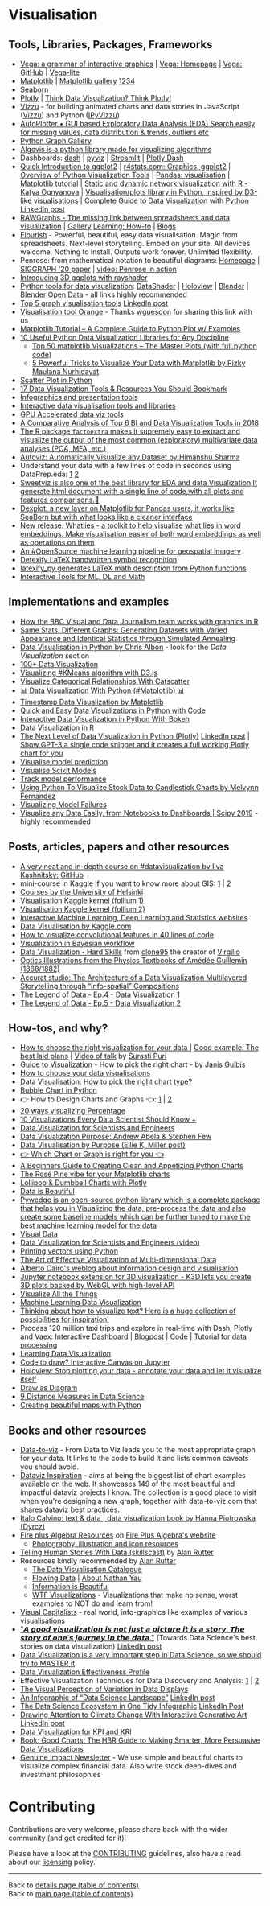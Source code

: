 # Visualisation

## Tools, Libraries, Packages, Frameworks
  - [Vega: a grammar of interactive graphics](https://skillsmatter.com/skillscasts/12257-vega-a-grammar-of-interactive-graphics) | [Vega: Homepage](https://vega.github.io) | [Vega: GitHub](https://github.com/vega) | [Vega-lite](https://vega.github.io/vega-lite/)
  - [Matplotlib](https://www.dataquest.io/blog/matplotlib-tutorial/) | [Matplotlib gallery](https://matplotlib.org/3.2.2/gallery/index.html) [1](https://matplotlib.org/gallery.html)[2](https://pythonspot.com/matplotlib-gallery/)[3](https://python-graph-gallery.com/matplotlib/)[4](https://github.com/rasbt/matplotlib-gallery)
  - [Seaborn](https://lnkd.in/gih7hqz)
  - [Plotly](https://lnkd.in/gBYBMXc) | [Think Data Visualization? Think Plotly!](https://www.linkedin.com/posts/philipvollet_datascience-datascientist-analytics-activity-6715195138328674304-WAXn)
  - [Vizzu](https://vizzuhq.com/) - for building animated charts and data stories in JavaScript ([Vizzu](https://github.com/vizzuhq/vizzu-lib)) and Python ([IPyVizzu](https://github.com/vizzuhq/ipyvizzu))
  - [AutoPlotter • GUI based Exploratory Data Analysis (EDA) Search easily for missing values, data distribution & trends, outliers etc](https://www.linkedin.com/posts/philipvollet_analytics-data-dataexploration-activity-6691932081448218624-5xNy)
  - [Python Graph Gallery](https://lnkd.in/gdGe-ef)
  - [Algovis is a python library made for visualizing algorithms](https://www.linkedin.com/posts/stevenouri_innovation-machinelearning-python-activity-6694175551722278912-EfSP)
  - Dashboards: [dash](https://plot.ly/dash/) | [pyviz](http://panel.pyviz.org) | [Streamlit]( https://streamlit.io/) | [Plotly Dash](https://plotly.com/dash/)
  - [Quick Introduction to ggplot2](http://blog.echen.me/2012/01/17/quick-introduction-to-ggplot2/) | [r4stats.com: Graphics, ggplot2](http://r4stats.com/examples/graphics-ggplot2/) | [Overview of Python Visualization Tools](https://pbpython.com/visualization-tools-1.html) | [Pandas: visualisation](http://pandas.pydata.org/pandas-docs/stable/user_guide/visualization.html) | [Matplotlib tutorial](https://github.com/rougier/matplotlib-tutorial) | [Static and dynamic network visualization with R - Katya Ognyanova](http://kateto.net/network-visualization) | [Visualisation/plots library in Python, inspired by D3-like visualisations](https://github.com/dxe4/uplot) | [Complete Guide to Data Visualization with Python](https://towardsdatascience.com/complete-guide-to-data-visualization-with-python-2dd74df12b5e) [LinkedIn post](https://www.linkedin.com/posts/ericaxelrod_complete-guide-to-data-visualization-with-activity-6639697943198736384-bIjG)
  - [RAWGraphs - The missing link between spreadsheets and data visualization](https://rawgraphs.io/) | [Gallery](https://rawgraphs.io/gallery/) [Learning: How-to](https://rawgraphs.io/learning/) | [Blogs](https://rawgraphs.io/blog/)
  - [Flourish](https://flourish.studio/) - Powerful, beautiful, easy
data visualisation. Magic from spreadsheets. Next-level storytelling. Embed on your site. All devices welcome. Nothing to install. Outputs work forever. Unlimited flexibility.
  - Penrose: from mathematical notation to beautiful diagrams: [Homepage](http://penrose.ink/) | [SIGGRAPH '20 paper](http://penrose.ink/siggraph20) | [video: Penrose in action](https://vimeo.com/416822487)
  - [Introducing 3D ggplots with rayshader](https://www.linkedin.com/posts/stevenouri_innovation-artificialintelligence-visualization-ugcPost-6668681520477274112-1JQ5)
  - [Python tools for data visualization](https://pyviz.org/): [DataShader](https://datashader.org/) | [Holoview](http://holoviews.org/) | [Blender](https://www.blender.org/) | [Blender Open Data](https://opendata.blender.org/) - all links highly recommended
  - [Top 5 graph visualisation tools](https://www.datasciencecentral.com/profiles/blogs/top-5-graph-visualisation-tools) [LinkedIn post](https://www.linkedin.com/posts/data-science-central_top-5-graph-visualisation-tools-activity-6644610781100994560-w6rN)
  - [Visualisation tool Orange](https://orange.biolab.si/#Orange-Features) - Thanks [wguesdon](https://github.com/wguesdon) for sharing this link with us
  - [Matplotlib Tutorial – A Complete Guide to Python Plot w/ Examples](https://lnkd.in/fFkUgQP)
  - [10 Useful Python Data Visualization Libraries for Any Discipline](https://mode.com/blog/python-data-visualization-libraries/)
     - [Top 50 matplotlib Visualizations – The Master Plots (with full python code)](https://www.machinelearningplus.com/plots/top-50-matplotlib-visualizations-the-master-plots-python/#1.-Scatter-plot)
     - [5 Powerful Tricks to Visualize Your Data with Matplotlib by Rizky Maulana Nurhidayat](https://www.linkedin.com/posts/towards-data-science_5-powerful-tricks-to-visualize-your-data-activity-6716999017034788864-UCzO)
  - [Scatter Plot in Python](https://www.youtube.com/watch?v=RsdVAPJ1DZw&feature=youtu.be)
  - [17 Data Visualization Tools & Resources You Should Bookmark](https://www.linkedin.com/posts/data-science-central_17-data-visualization-tools-resources-you-activity-6620724391854555136-v3oo)
  - [Infographics and presentation tools](https://www.fireplusalgebra.com/infographics-and-presentation-tools)
  - [Interactive data visualisation tools and libraries](https://www.fireplusalgebra.com/infographics-and-presentation-tools)
  - [GPU Accelerated data viz tools](https://www.linkedin.com/posts/murraydata_data-todashboard-activity-6623659330199781376-YIUQ)
  - [A Comparative Analysis of Top 6 BI and Data Visualization Tools in 2018](https://www.linkedin.com/posts/data-science-central_a-comparative-analysis-of-top-6-bi-and-data-activity-6650615095447605248-dJs6)
  - [The R package `factoextra` makes it supremely easy to extract and visualize the output of the most common (exploratory) multivariate data analyses (PCA, MFA, etc.)](https://www.linkedin.com/posts/indrajeet-patil-397865174_r-rstats-dataviz-activity-6657548256693800960-VBbk)
  - [Autoviz: Automatically Visualize any Dataset by Himanshu Sharma](https://www.linkedin.com/posts/towards-data-science_autoviz-automatically-visualize-any-dataset-activity-6690393202836443136-5B4-)
  - Understand your data with a few lines of code in seconds using DataPrep.eda: [1](https://github.com/sfu-db/dataprep) [2](https://sfu-db.github.io/dataprep/index.html)
  - [Sweetviz is also one of the best library for EDA and data Visualization,It generate html document with a single line of code,with all plots and features comparisons.🤟](https://pypi.org/project/sweetviz/)
  - [Dexplot: a new layer on Matplotlib for Pandas users, it works like SeaBorn but with what looks like a cleaner interface](https://github.com/dexplo/dexplot/)
  - [New release: Whatlies - a toolkit to help visualise what lies in word embeddings. Make visualisation easier of both word embeddings as well as operations on them](https://www.linkedin.com/posts/philipvollet_nlp-machinelearning-datascience-activity-6704264100802822144-4TV5)
  - [An #OpenSource machine learning pipeline for geospatial imagery](https://www.linkedin.com/posts/philipvollet_opensource-machinelearning-geoai-activity-6700296698390020096-7XyA)
  - [Detexify LaTeX handwritten symbol recognition](https://detexify.kirelabs.org/classify.html)
  - [latexify_py generates LaTeX math description from Python functions](https://www.linkedin.com/posts/philipvollet_python-latex-math-activity-6700350819059007488-JEJr)
  - [Interactive Tools for ML, DL and Math](https://github.com/Machine-Learning-Tokyo/Interactive_Tools)

## Implementations and examples

  - [How the BBC Visual and Data Journalism team works with graphics in R](https://medium.com/bbc-visual-and-data-journalism/how-the-bbc-visual-and-data-journalism-team-works-with-graphics-in-r-ed0b35693535)
  - [Same Stats, Different Graphs: Generating Datasets with Varied Appearance and Identical Statistics through Simulated Annealing](https://www.autodeskresearch.com/publications/samestats)
  - [Data Visualisation in Python by Chris Albon](https://chrisalbon.com/#python) - look for the _Data Visualization_ section
  - [100+ Data Visualization](https://www.linkedin.com/posts/nabihbawazir_machinelearing-artificailintelligence-activity-6606240371859124224-dFM1)
  - [Visualizing #KMeans algorithm with D3.js](https://www.linkedin.com/posts/nabihbawazir_kmeans-ugcPost-6607183847048220672-1iFK)
  - [Visualize Categorical Relationships With Catscatter](https://www.linkedin.com/posts/towards-data-science_visualize-categorical-relationships-with-activity-6653475444580581376-y43i)
  - [📊 Data Visualization With Python (#Matplotlib) 📊](https://www.linkedin.com/posts/asif-bhat_data-visualization-matplotlib-activity-6652842499503153152-He0N)
  - [Timestamp Data Visualization by Matplotlib](https://www.datasciencecentral.com/profiles/blogs/timestamp-data-and-visualization-by-matplotlib)
  - [Quick and Easy Data Visualizations in Python with Code](https://towardsdatascience.com/5-quick-and-easy-data-visualizations-in-python-with-code-a2284bae952f)
  - [Interactive Data Visualization in Python With Bokeh](https://realpython.com/python-data-visualization-bokeh/)
  - [Data Visualization in R](https://lnkd.in/fEvZB_N)
  - [The Next Level of Data Visualization in Python (Plotly)](https://towardsdatascience.com/the-next-level-of-data-visualization-in-python-dd6e99039d5e) [LinkedIn post](https://lnkd.in/fKn4cPM) | [Show GPT-3 a single code snippet and it creates a full working Plotly chart for you](https://www.linkedin.com/posts/philipvollet_ai-artificialintelligence-dashboard-activity-6692806605131644928-plLk)
  - [Visualise model prediction](https://app.wandb.ai/lavanyashukla/visualize-predictions/reports/Visualize-Model-Predictions--Vmlldzo1NjM4OA/)
  - [Visualise Scikit Models](https://app.wandb.ai/lavanyashukla/visualize-sklearn/reports/Visualize-Scikit-Models--Vmlldzo0ODIzNg)
  - [Track model performance](https://app.wandb.ai/lavanyashukla/visualize-models/reports/Track-Model-Performance--Vmlldzo1NTk2MA)
  - [Using Python To Visualize Stock Data to Candlestick Charts by Melvynn Fernandez](https://www.linkedin.com/posts/towards-data-science_using-python-to-visualize-stock-data-to-candlestick-activity-6659065025443041280-lWJo)
  - [Visualizing Model Failures](https://www.kaggle.com/c/liverpool-ion-switching/discussion/149846)
  - [Visualize any Data Easily, from Notebooks to Dashboards | Scipy 2019](https://www.youtube.com/watch?v=7deGS4IPAQ0 (James Bednar)) - highly recommended

## Posts, articles, papers and other resources
  - [A very neat and in-depth course on #datavisualization by Ilya Kashnitsky:](https://www.linkedin.com/posts/sanyambhutani_datavisualization-dataviz-datavizualization-activity-6690445984163528704--iuh) [GitHub](https://lnkd.in/eMicn7J)
  - mini-course in Kaggle if you want to know more about GIS: [1](https://www.kaggle.com/learn/geospatial-analysis) | [2](https://www.kaggle.com/learn/data-visualization)
  - [Courses by the University of Helsinki](https://automating-gis-processes.github.io/site/) 
  - [Visualisation Kaggle kernel (follium 1)](https://www.kaggle.com/bhanvimenghani/folium-chai-eda) 
  - [Visualisation Kaggle kernel (follium 2)](https://www.kaggle.com/pompelmo/chaieda-police-violence)
  - [Interactive Machine Learning, Deep Learning and Statistics websites](https://p.migdal.pl/interactive-machine-learning-list/)
  - [Data Visualisation by Kaggle.com](https://www.kaggle.com/learn/data-visualization)
  - [How to visualize convolutional features in 40 lines of code](https://towardsdatascience.com/how-to-visualize-convolutional-features-in-40-lines-of-code-70b7d87b0030)
  - [Visualization in Bayesian workflow](https://arxiv.org/abs/1709.01449)
  - [Data Visualization - Hard Skills](https://github.com/clone95/Virgilio/blob/master/Specializations/HardSkills/DataVisualization.md) from [clone95](http://github.com/clone95) the creator of [Virgilio](http://github.com/clone95/Virgilio)
  - [Optics Illustrations from the Physics Textbooks of Amédée Guillemin (1868/1882)](https://publicdomainreview.org/collections/optics-illustrations-from-the-physics-textbooks-of-amedee-guillemin-1868-1882/)
  - [Accurat studio: The Architecture of a Data Visualization Multilayered Storytelling through “Info-spatial” Compositions](https://medium.com/accurat-studio/the-architecture-of-a-data-visualization-470b807799b4)
  - [The Legend of Data - Ep.4 - Data Visualization 1](https://dev.to/cheukting_ho/the-legend-of-data-ep-4-data-visualization-1-1b72)
  - [The Legend of Data - Ep.5 - Data Visualization 2](https://dev.to/cheukting_ho/the-legend-of-data-ep-5-data-visualization-2-i15)

## How-tos, and why?
  - [How to choose the right visualization for your data ](https://flourish.studio/2018/09/28/choosing-the-right-visualisation/) | [Good example: The best laid plans](https://towardsdatascience.com/the-best-laid-plans-7eb3a22ffbc1) | [Video of talk](https://www.youtube.com/watch?v=YenoaVWHV80) by [Surasti Puri](https://www.surastipuri.com/)
  - [Guide to Visualization](../presentations/data/Data%20Visualization%20–%20How%20to%20Pick%20the%20Right%20Chart%20Type-1.pdf) - How to pick the right chart - by [Janis Gulbis](https://janisgulbis.com/)
  - [How to choose your data visualisations](../data/how-to-choose-your-data-visualisations.jpg)
  - [Data Visualisation: How to pick the right chart type?](https://www.linkedin.com/posts/mani-sarkar_machinelearning-deeplearning-datascience-activity-6616361422089785344-Ehnx)
  - [Bubble Chart in Python](https://www.youtube.com/watch?v=QmjwRB8QfUI&feature=youtu.be)
  - 👉 How to Design Charts and Graphs 👈: [1](https://www.linkedin.com/posts/asif-bhat_data-visualisation-activity-6623492689587474432-mut5) | [2](https://www.linkedin.com/posts/asif-bhat_data-visualization-activity-6650705670217797632-Zysa)
  - [20 ways visualizing Percentage](https://www.linkedin.com/posts/nabihbawazir_machinelearing-artificailintelligence-datascience-activity-6607004732953329664-KVEq)
  - [10 Visualizations Every Data Scientist Should Know +](https://www.linkedin.com/feed/update/urn:li:activity:6692865495080730624/)
  - [Data Visualization for Scientists and Engineers](https://www.jmp.com/en_us/events/statistically-speaking/events/sep-2/live-stream/watch.html)
  - [Data Visualization Purpose: Andrew Abela & Stephen Few](https://www.linkedin.com/posts/nabihbawazir_data-visualization-purpose-activity-6606961340106018816-uDZd)
  - [Data Visualisation by Purpose (Ellie K, Miller post)](https://www.linkedin.com/posts/nabihbawazir_datascience-machinelearning-artificialintelligence-activity-6623855200325197824-0nxv)
  - [👉 Which Chart or Graph is right for you 👈](https://www.linkedin.com/posts/asif-bhat_data-visualisation-activity-6623861062238334977-EP68)
  - [A Beginners Guide to Creating Clean and Appetizing Python Charts](https://towardsdatascience.com/a-beginners-guide-to-creating-clean-and-appetizing-python-charts-f7e1cf1899d2?source=social.tw)
  - [The Rosé Pine vibe for your Matplotlib charts](https://www.linkedin.com/posts/philipvollet_matplotlib-datascience-dashboard-activity-6794506962332717056-DTM4)
  - [Lollipop & Dumbbell Charts with Plotly](https://towardsdatascience.com/lollipop-dumbbell-charts-with-plotly-696039d5f85?source=social.tw&gi=ce96280a359d)
  - [Data is Beautiful](https://www.reddit.com/r/dataisbeautiful/)
  - [Pywedge is an open-source python library which is a complete package that helps you in Visualizing the data, pre-process the data and also create some baseline models which can be further tuned to make the best machine learning model for the data](https://www.linkedin.com/posts/himanshusharmads_pywedge-a-complete-package-for-eda-data-activity-6742464668968730624-NAN1)
  - [Visual Data](http://visualdata.io/)
  - [Data Visualization for Scientists and Engineers (video)](https://youtu.be/pkPUICnZ3pI)
  - [Printing vectors using Python](https://stackoverflow.com/questions/42281966/how-to-plot-vectors-in-python-using-matplotlib)
  - [The Art of Effective Visualization of Multi-dimensional Data](https://towardsdatascience.com/the-art-of-effective-visualization-of-multi-dimensional-data-6c7202990c57)
  - [Alberto Cairo's weblog about information design and visualisation](http://www.thefunctionalart.com/)
  - [Jupyter notebook extension for 3D visualization - K3D lets you create 3D plots backed by WebGL with high-level API](https://www.linkedin.com/posts/philipvollet_datascience-jupyter-python-activity-6747052424302874624-3pvu)
  - [Visualize All the Things](https://www.thoughtworks.com/radar?utm_source=marketo&utm_medium=email&utm_campaign=techradar-vol23&mkt_tok=eyJpIjoiTlRSallqTmxNemcyTVRVdyIsInQiOiJSU0RSVnVyZXlcL0lzc0VDZk5meWVHRXZON2FwUElTM3BwVTNKUTBKa2dMZzdLZlBxTFduaGdINXBlMmk5VzJGXC8yNGFNaXhRRG11QVVBVFRjMUFZeThHQlljMXh4UllZa3dWYmMrK2pTcXg5ZkJFa1JMSUNKS2JcL1wvUVFUNE1ReEUifQ%3D%3D#visualize-all-the-things)
  - [Machine Learning Data Visualization](https://towardsdatascience.com/machine-learning-data-visualization-4c386fe3d971?source=social.tw&gi=b1c272c4589b)
  - [Thinking about how to visualize text? Here is a huge collection of possibilities for inspiration!](https://www.linkedin.com/posts/philipvollet_datascience-nlp-dashboards-activity-6734202503728123904-ztkM)
  - Process 120 million taxi trips and explore in real-time with Dash, Plotly and Vaex: [Interactive Dashboard](https://dash.vaex.io/) | [Blogpost](https://lnkd.in/gYWTtRX) | [Code](https://lnkd.in/gFJg2GE) | [Tutorial for data processing](https://lnkd.in/gF_EEeN)
  - [Learning Data Visualization](https://www.linkedin.com/learning/learning-data-visualization-3)
  - [Code to draw? Interactive Canvas on Jupyter](https://www.linkedin.com/posts/philipvollet_python-datascientist-jupyter-activity-6728596731803660288-wVXF)
  - [Holoview: Stop plotting your data - annotate your data and let it visualize itself](https://www.linkedin.com/posts/philipvollet_data-datascience-plotly-activity-6740700125418659840-lbcB)
  - [Draw as Diagram](https://www.linkedin.com/posts/philipvollet_python-devops-mlops-activity-6810071949092507648-B-ZY)
  - [9 Distance Measures in Data Science](https://www.linkedin.com/feed/update/urn%3Ali%3Aactivity%3A6762316624679768065/)
  - [Creating beautiful maps with Python](https://towardsdatascience.com/creating-beautiful-maps-with-python-6e1aae54c55c)

## Books and other resources
  - [Data-to-viz](https://www.data-to-viz.com/) - From Data to Viz leads you to the most appropriate graph for your data. It links to the code to build it and lists common caveats you should avoid.
  - [Dataviz Inspiration](https://www.dataviz-inspiration.com/) - aims at being the biggest list of chart examples available on the web. It showcases 149 of the most beautiful and impactful dataviz projects I know. The collection is a good place to visit when you're designing a new graph, together with data-to-viz.com that shares dataviz best practices.
  - [Italo Calvino: text & data | data visualization book by Hanna Piotrowska (Dyrcz)](https://www.behance.net/gallery/83315693/Calvinos-book-text-data-data-visualization?fbclid=IwAR0zj9iwNSDOp2x7n8Kh-CaKaJ3vZjGHfWMIloWZklNuH_QQKzpMxnQOXUM)
  - [Fire plus Algebra Resources](https://www.fireplusalgebra.com/resources) on [Fire Plus Algebra's website](https://www.fireplusalgebra.com/)
    - [Photography, illustration and icon resources](https://www.fireplusalgebra.com/image-and-icon-resources)
  - [Telling Human Stories With Data (skillscast)](https://skillsmatter.com/skillscasts/14252-telling-human-stories-with-data) by [Alan Rutter](https://www.fireplusalgebra.com/about)
  - Resources kindly recommended by [Alan Rutter](https://www.fireplusalgebra.com/about)
    - [The Data Visualisation Catalogue](https://datavizcatalogue.com/)
    - [Flowing Data](https://flowingdata.com/) | [About Nathan Yau](https://flowingdata.com/about-nathan/)
    - [Information is Beautiful](https://informationisbeautiful.net/)
    - [WTF Visualizations](https://viz.wtf/) - Visualizations that make no sense, worst examples to NOT do and learn from!
  - [Visual Capitalists](https://www.visualcapitalist.com/) - real world, info-graphics like examples of various visualisations
  - ["𝘼 𝙜𝙤𝙤𝙙 𝙫𝙞𝙨𝙪𝙖𝙡𝙞𝙯𝙖𝙩𝙞𝙤𝙣 𝙞𝙨 𝙣𝙤𝙩 𝙟𝙪𝙨𝙩 𝙖 𝙥𝙞𝙘𝙩𝙪𝙧𝙚 𝙞𝙩 𝙞𝙨 𝙖 𝙨𝙩𝙤𝙧𝙮. 𝙏𝙝𝙚 𝙨𝙩𝙤𝙧𝙮 𝙤𝙛 𝙤𝙣𝙚’𝙨 𝙟𝙤𝙪𝙧𝙣𝙚𝙮 𝙞𝙣 𝙩𝙝𝙚 𝙙𝙖𝙩𝙖."](https://towardsdatascience.com/march-edition-data-visualization-71d6d8d6d317) (Towards Data Science's best stories on data visualization) [LinkedIn post](https://www.linkedin.com/posts/parulpandeyindia_march-edition-data-visualization-activity-6641201649878691840-Bwmr)
  - [Data Visualization is a very important step in Data Science, so we should try to MASTER it](https://www.linkedin.com/posts/asif-bhat_datascience-dataanalysis-datavisualization-activity-6638314252216176640-A27g)
  - [Data Visualization Effectiveness Profile](http://www.perceptualedge.com/articles/visual_business_intelligence/data_visualization_effectiveness_profile.pdf)
  - Effective Visualization Techniques for Data Discovery and Analysis: [1](https://www.jmp.com/en_us/whitepapers/jmp/effective-visualization-techniques.html) | [2](https://www.jmp.com/content/dam/jmp/documents/en/white-papers/wp-effective-viz-104502.pdf)
  - [The Visual Perception of Variation in Data Displays](http://www.perceptualedge.com/articles/visual_business_intelligence/data_visualization_effectiveness_profile.pdf)
  - [An Infographic of “Data Science Landscape”](https://www.youtube.com/dataprofessor) [LinkedIn post](https://www.linkedin.com/posts/chanin-nantasenamat_datascience-machinelearning-ai-activity-6634129557907705856-G6JN)
  - [The Data Science Ecosystem in One Tidy Infographic](https://www.datasciencecentral.com/profiles/blogs/the-data-science-ecosystem-in-one-tidy-infographic) [LinkedIn Post](https://www.linkedin.com/posts/data-science-central_the-data-science-ecosystem-in-one-tidy-infographic-activity-6635188705470533632-jmGY)
  - [Drawing Attention to Climate Change With Interactive Generative Art](https://www.datasciencecentral.com/profiles/blogs/drawing-attention-to-climate-change-with-interactive-generative) [LinkedIn post](https://www.linkedin.com/posts/data-science-central_drawing-attention-to-climate-change-with-activity-6651300865799962624-0-5d)
  - [Data Visualization for KPI and KRI](https://www.linkedin.com/posts/nabihbawazir_datascience-machinelearning-artificialintelligence-activity-6637544069860024320-JNPk)
  - [Book: Good Charts: The HBR Guide to Making Smarter, More Persuasive Data Visualizations](https://www.amazon.it/Good-Charts-Smarter-Persuasive-Visualizations/dp/1633690709)
  - [Genuine Impact Newsletter](https://genuineimpact.substack.com/) - We use simple and beautiful charts to visualize complex financial data. Also write stock deep-dives and investment philosophies


# Contributing

Contributions are very welcome, please share back with the wider community (and get credited for it)!

Please have a look at the [CONTRIBUTING](../CONTRIBUTING.md) guidelines, also have a read about our [licensing](../LICENSE.md) policy.

---

Back to [details page (table of contents)](../README-details.md#visualisation)<br>
Back to [main page (table of contents)](../README.md)
